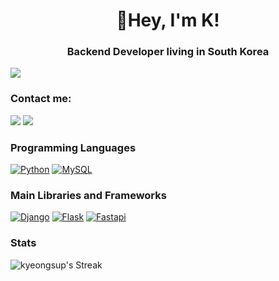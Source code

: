 <h1 align="center">👋Hey, I'm K!</h1>
<h3 align="center">Backend Developer living in South Korea</h3>


[![](https://img.shields.io/badge/개발자_포트폴리오-61A234?style=for-the-badge&logo=codementor&logoColor=white)](https://kyeongsupchoi.github.io)

### Contact me: 

[![](https://img.shields.io/badge/LinkedIn-0077B5?style=for-the-badge&logo=linkedin&logoColor=white)](https://www.linkedin.com/in/kyeongsup-choi/)
[![](https://img.shields.io/badge/Blog-800000?style=for-the-badge&logo=blogger&logoColor=white)](https://kyeongsupchoi.github.io)
<!--[![](https://img.shields.io/badge/Kaggle-20BEFF?style=for-the-badge&logo=Kaggle&logoColor=white)](https://www.kaggle.com/kyeongsupchoi)-->

### Programming Languages

[![Python](https://img.shields.io/badge/-Python-306998?logo=python&logoColor=white&style=for-the-badge)](#)
[![MySQL](https://img.shields.io/badge/MySQL-00758F?style=for-the-badge&logo=mysql&logoColor=white)](#)

### Main Libraries and Frameworks
<!--[![TF](https://img.shields.io/badge/TensorFlow-FFA800?style=for-the-badge&logo=tensorflow&logoColor=white)](#) -->
<!--[![Scikit-learn](https://img.shields.io/badge/scikit−learn-29ABE2.svg?&style=for-the-badge&logo=scikitlearn&logoColor=white)](#)-->
<!--[![Pytorch](https://img.shields.io/badge/Pytorch-DB3C18?style=for-the-badge&logo=pytorch&logoColor=white)](#) -->

<!--[![Pandas](https://img.shields.io/badge/pandas-23026E38?&style=for-the-badge&logo=pandas&logoColor=white)](#)-->
<!--[![Streamlit](https://img.shields.io/badge/streamlit-f63366.svg?&style=for-the-badge&logo=streamlit&logoColor=white)](#)-->
<!--[![Cookiecutter](https://img.shields.io/badge/cookiecutter-DCAF18?&style=for-the-badge&logo=cookiecutter&logoColor=white)](#)-->

[![Django](https://img.shields.io/badge/Django-092E20?style=for-the-badge&logo=django&logoColor=white)](#)
[![Flask](https://img.shields.io/badge/Flask-734f96?style=for-the-badge&logo=flask&logoColor=white)](#) 
[![Fastapi](https://img.shields.io/badge/fastapi-05998b.svg?&style=for-the-badge&logo=fastapi&logoColor=white)](#)   



### Stats
![kyeongsup's Streak](https://github-readme-streak-stats.herokuapp.com/?user=kyeongsupchoi&theme=tokyonight&hide_border=false)
<!--![kyeongsup's Top Languages](https://github-readme-stats.vercel.app/api/top-langs/?username=kyeongsupchoi&theme=tokyonight&show_icons=true&hide_border=false&layout=compact)-->
